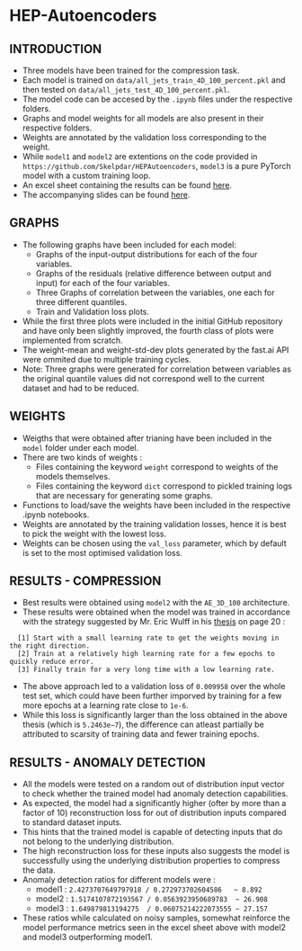 # HEP-Autoencoders


## INTRODUCTION
- Three models have been trained for the compression task. 
- Each model is trained on `data/all_jets_train_4D_100_percent.pkl` and then tested on `data/all_jets_test_4D_100_percent.pkl`.
- The model code can be accesed by the `.ipynb` files under the respective folders.
- Graphs and model weights for all models are also present in their respective folders.
- Weights are annotated by the validation loss corresponding to the weight.
- While `model1` and `model2` are extentions on the code provided in `https://github.com/Skelpdar/HEPAutoencoders`, `model3` is a pure PyTorch model with a custom training loop.
- An excel sheet containing the results can be found [here](https://docs.google.com/spreadsheets/d/1D71hZTKaa5fwwv7WLjNoa2PCfxveWOJXC6vtx8dnU0E/edit?usp=sharing).
- The accompanying slides can be found [here](https://docs.google.com/presentation/d/1FZjq00JJDuq6j75mJGUELoO2rRWs5uQMkeyyki1iXfg/edit?usp=sharing).

## GRAPHS 
* The following graphs have been included for each model: 
  - Graphs of the input-output distributions for each of the four variables. 
  - Graphs of the residuals (relative difference between output and input) for each of the four variables.
  - Three Graphs of correlation between the variables, one each for three different quantiles.
  - Train and Validation loss plots.
* While the first three plots were included in the initial GitHub repository and have only been slightly improved, the fourth class of plots were implemented from scratch.
* The weight-mean and weight-std-dev plots generated by the fast.ai API were ommited due to multiple training cycles.
* Note: Three graphs were generated for correlation between variables as the original quantile values did not correspond well to the current dataset and had to be reduced. 




## WEIGHTS
* Weigths that were obtained after trianing have been included in the `model` folder under each model.
* There are two kinds of weights : 
  - Files containing the keyword `weight` correspond to weights of the models themselves. 
  - Files containing the keyword `dict` correspond to pickled training logs that are necessary for generating some graphs.
* Functions to load/save the weights have been included in the respective .ipynb notebooks.
* Weights are annotated by the training validation losses, hence it is best to pick the weight with the lowest loss.
* Weights can be chosen using the `val_loss` parameter, which by default is set to the most optimised validation loss.

## RESULTS - COMPRESSION
* Best results were obtained using `model2` with the `AE_3D_100` architecture. 
* These results were obtained when the model was trained in accordance with the strategy suggested by Mr. Eric Wulff in his [thesis](Eric_Wulff_Master_Thesis_v2.pdf) on page 20 : 
```
  [1] Start with a small learning rate to get the weights moving in the right direction.
  [2] Train at a relatively high learning rate for a few epochs to quickly reduce error.
  [3] Finally train for a very long time with a low learning rate.
```
* The above approach led to a validation loss of `0.009958` over the whole test set, which could have been further imporved by training for a few more epochs at a learning rate close to `1e-6`.
* While this loss is significantly larger than the loss obtained in the above thesis (which is `5.2463e−7`), the difference can atleast partially be attributed to scarsity of training data and fewer training epochs.

## RESULTS - ANOMALY DETECTION
* All the models were tested on a random out of distribution input vector to check whether the trained model had anomaly detection capabilities.
* As expected, the model had a significantly higher (ofter by more than a factor of 10) reconstruction loss for out of distribution inputs compared to standard dataset inputs.
* This hints that the trained model is capable of detecting inputs that do not belong to the underlying distribution.
* The high reconstruction loss for these inputs also suggests the model is successfully using the underlying distribution properties to compress the data.
* Anomaly detection ratios for different models were : 
  - model1 : `2.4273707649797918 / 0.272973702604586   ~ 8.892`
  - model2 : `1.5174107872193567 / 0.0563923950689783  ~ 26.908`
  - model3 : `1.649879813194275  / 0.06075214222073555 ~ 27.157`
* These ratios while calculated on noisy samples, somewhat reinforce the model performance metrics seen in the excel sheet above with model2 and model3 outperforming model1.
